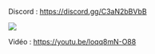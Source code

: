 Discord : https://discord.gg/C3aN2bBVbB

<img src="https://i.imgur.com/OrsMXrf.png">

Vidéo : https://youtu.be/loqq8mN-O88
